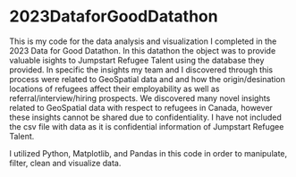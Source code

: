 # 2023DataforGoodDatathon

This is my code for the data analysis and visualization I completed in the 2023 Data for Good Datathon. In this datathon the object was to provide valuable isights to Jumpstart Refugee Talent using the database they provided. In specific the insights my team and I discovered through this process were related to GeoSpatial data and and how the origin/desination locations of refugees affect their employability as well as referral/interview/hiring prospects. We discovered many novel insights related to GeoSpatial data with respect to refugees in Canada, however these insights cannot be shared due to confidentiality. I have not included the csv file with data as it is confidential information of Jumpstart Refugee Talent.

I utilized Python, Matplotlib, and Pandas in this code in order to manipulate, filter, clean and visualize data.
